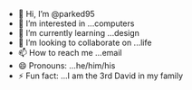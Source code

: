 - 👋 Hi, I’m @parked95
- 👀 I’m interested in ...computers
- 🌱 I’m currently learning ...design
- 💞️ I’m looking to collaborate on ...life
- 📫 How to reach me ...email
- 😄 Pronouns: ...he/him/his
- ⚡ Fun fact: ...I am the 3rd David in my family

<!---
parked95/parked95 is a ✨ special ✨ repository because its `README.md` (this file) appears on your GitHub profile.
You can click the Preview link to take a look at your changes.
--->
